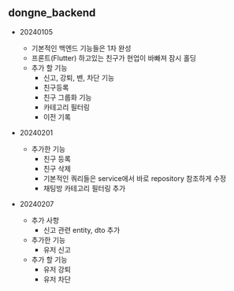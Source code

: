 ## dongne_backend

- 20240105

  - 기본적인 백엔드 기능들은 1차 완성
  - 프론트(Flutter) 하고있는 친구가 현업이 바빠져 잠시 홀딩
  - 추가 할 기능
    - 신고, 강퇴, 밴, 차단 기능
    - 친구등록
    - 친구 그룹화 기능
    - 카테고리 필터링
    - 이전 기록

- 20240201

  - 추가한 기능
    - 친구 등록
    - 친구 삭제
    - 기본적인 쿼리들은 service에서 바로 repository 참조하게 수정
    - 채팅방 카테고리 필터링 추가

- 20240207

  - 추가 사항
    - 신고 관련 entity, dto 추가
  - 추가한 기능
    - 유저 신고
  - 추가 할 기능
    - 유저 강퇴
    - 유저 차단
